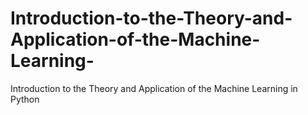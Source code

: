 # Introduction-to-the-Theory-and-Application-of-the-Machine-Learning-
Introduction to the Theory and Application of the Machine Learning in Python
